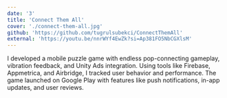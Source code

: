 ```yaml
---
date: '3'
title: 'Connect Them All'
cover: './connect-them-all.jpg'
github: 'https://github.com/tugrulsubekci/ConnectThemAll'
external: 'https://youtu.be/nnrWYf4EwZk?si=Ap381FO5NbCGXlsM'
---
```


I developed a mobile puzzle game with endless pop-connecting gameplay, vibration feedback, and Unity Ads integration. Using tools like Firebase, Appmetrica, and Airbridge, I tracked user behavior and performance. The game launched on Google Play with features like push notifications, in-app updates, and user reviews.
